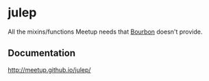 # julep
All the mixins/functions Meetup needs that [Bourbon](http://bourbon.io) doesn't provide.

## Documentation
http://meetup.github.io/julep/
